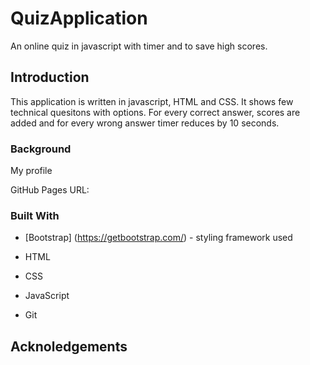 # QuizApplication

An online quiz in javascript with timer and to save high scores.

## Introduction

This application is written in javascript, HTML and CSS. It shows few technical quesitons with options. For every correct answer, scores are added and for every wrong answer timer reduces by 10 seconds. 

### Background

My profile


GitHub Pages URL: 

### Built With

* [Bootstrap] (https://getbootstrap.com/) - styling framework used

* HTML

* CSS

* JavaScript

* Git

## Acknoledgements

